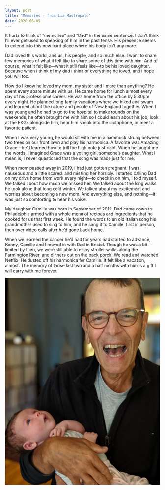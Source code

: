 ```yaml
---
layout: post
title: "Memories - from Lia Mastropolo"
date: 2020-06-05
---
```


It hurts to think of “memories” and “Dad” in the same sentence. I don’t think I’ll ever get used to speaking of him in the past tense. His presence seems to extend into this new hard place where his body isn’t any more.

Dad loved this world, and us, his people, and so much else. I want to share few memories of what it felt like to share some of this time with him. And of course, what it felt like—what it still feels like—to be his loved daughter.  Because when I think of my dad I think of everything he loved, and I hope you will too.

How do I know he loved my mom, my sister and I more than anything? He spent every spare minute with us. He came home for lunch almost every day of his professional career. He was home from the office by 5:30pm every night. He planned long family vacations where we hiked and swam and learned about the nature and people of New England together.  When I was young and he had to go to the hospital to make rounds on the weekends, he often brought me with him so I could learn about his job, look at the EKGs alongside him, hear him speak into the dictaphone, or meet a favorite patient.

When I was very young, he would sit with me in a hammock strung between two trees on our front lawn and play his harmonica. A favorite was Amazing Grace—he’d learned how to trill the high note just right. When he taught me the words, I imagined Grace was a young girl, someone’s daughter.  What I mean is, I never questioned that the song was made just for me.

When mom passed away in 2019, I had just gotten pregnant. I was nauseous and a little scared, and missing her horribly. I started calling Dad on my drive home from work every night—to check in on him, I told myself. We talked about how much we missed her. We talked about the long walks he took alone that long cold winter. We talked about my excitement and worries about becoming a new mom. And everything else, and nothing—it was just so comforting to hear his voice.

My daughter Camille was born in September of 2019. Dad came down to Philadelphia armed with a whole menu of recipes and ingredients that he cooked for us that first week. He found the words to an old Italian song his grandmother used to sing to him, and he sang it to Camille, first in person, then over video calls after he’d gone back home.

When we learned the cancer he’d had for years had started to advance, Kenny, Camille and I moved in with Dad in Bristol. Though he was a bit limited by then, we were still able to enjoy stroller walks along the Farmington River, and dinners out on the back porch. We read and watched Netflix. He dusted off his harmonica for Camille. It felt like a vacation, almost. The memory of those last two and a half months with him is a gift I will carry with me forever.  

![Paul and Camille](/assets/paul_and_camille.webp)
